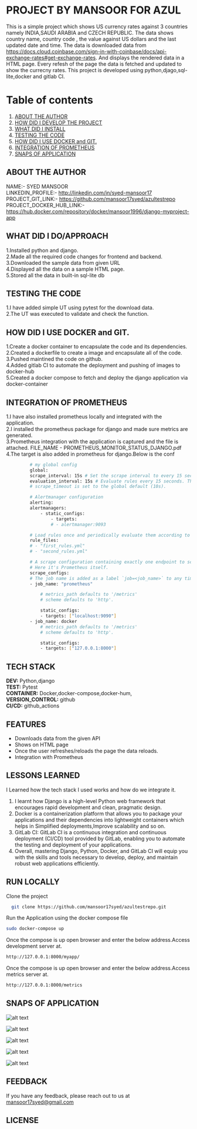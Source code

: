 
# PROJECT BY MANSOOR FOR AZUL  
This is a simple project which shows US currency rates against 3 countries namely INDIA,SAUDI ARABIA and CZECH REPUBLIC.
The data shows country name, country code , the value against US dollars and the last updated date and time. The data is downloaded data from https://docs.cloud.coinbase.com/sign-in-with-coinbase/docs/api-exchange-rates#get-exchange-rates.
And displays the rendered data in a HTML page. Every refesh of the page the data is fetched and updated to show the currecny rates. This project is developed using python,djago,sql-lite,docker and gitlab CI.  



# Table of contents  
1. [ABOUT THE AUTHOR](#introduction)  
2. [HOW DID I DEVELOP THE PROJECT](#paragraph1)  
3. [WHAT DID I INSTALL](#paragraph2)  
3. [TESTING THE CODE](#paragraph2)  
3. [HOW DID I USE DOCKER and GIT.](#paragraph2)  
3. [INTEGRATION OF PROMETHEUS](#paragraph2)  
3. [SNAPS OF APPLICATION](#paragraph2)  

## ABOUT THE AUTHOR
NAME:- SYED MANSOOR     
LINKEDIN_PROFILE:- http://linkedin.com/in/syed-mansoor17     
PROJECT_GIT_LINK:- https://github.com/mansoor17syed/azultestrepo                                                                
PROJECT_DOCKER_HUB_LINK:- https://hub.docker.com/repository/docker/mansoor1996/django-myproject-app

## WHAT DID I DO/APPROACH
1.Installed python and django.               
2.Made all the required code changes for frontend and backend.          
3.Downloaded the sample data from given URL         
4.Displayed all the data on a sample HTML page.            
5.Stored all the data in built-in sql-lite db

## TESTING THE CODE
1.I have added simple UT using pytest for the download data.     
2.The UT was executed to validate and check the function.


## HOW DID I USE DOCKER and GIT.
1.Create a docker container to encapsulate the code and its dependencies.           
2.Created a dockerfile to create a image and encapsulate all of the code.           
3.Pushed maintined the code on github.                                                                              
4.Added gitlab CI to automate the deployment and pushing of images to docker-hub       
5.Created a docker compose to fetch and deploy the django application via docker-container

## INTEGRATION OF PROMETHEUS
1.I have also installed prometheus locally and integrated with the application.             
2.I installed the prometheus package for django and made sure metrics are generated.                                                                                             
3.Prometheus integration with the application is captured and the file is attached. FILE_NAME - PROMETHEUS_MONITOR_STATUS_DJANGO.pdf      
4.The target is also added in prometheus for django.Below is the conf


~~~bash  
         # my global config
         global:
         scrape_interval: 15s # Set the scrape interval to every 15 seconds. Default is every 1 minute.
         evaluation_interval: 15s # Evaluate rules every 15 seconds. The default is every 1 minute.
         # scrape_timeout is set to the global default (10s).

         # Alertmanager configuration
         alerting:
         alertmanagers:
             - static_configs:
                 - targets:
                 # - alertmanager:9093

         # Load rules once and periodically evaluate them according to the global 'evaluation_interval'.
         rule_files:
         # - "first_rules.yml"
         # - "second_rules.yml"

         # A scrape configuration containing exactly one endpoint to scrape:
         # Here it's Prometheus itself.
         scrape_configs:
         # The job name is added as a label `job=<job_name>` to any timeseries scraped from this config.
         - job_name: "prometheus"

             # metrics_path defaults to '/metrics'
             # scheme defaults to 'http'.

             static_configs:
             - targets: ["localhost:9090"]
         - job_name: docker
             # metrics_path defaults to '/metrics'
             # scheme defaults to 'http'.

             static_configs:
             - targets: ["127.0.0.1:8000"]
~~~

## TECH STACK 

**DEV:** Python,django  
**TEST:** Pytest  
**CONTAINER:** Docker,docker-compose,docker-hum,                     
**VERSION_CONTROL:** github              
**CI/CD:** github_actions



## FEATURES

- Downloads data from the given API 
- Shows on HTML page  
- Once the user refreshes/reloads the page the data reloads.
- Integration with Prometheus

## LESSONS LEARNED  

I Learned how the tech stack I used works and how do we integrate it.           
1. I learnt how Django is a high-level Python web framework that encourages rapid development and clean, pragmatic design.  
2. Docker is a containerization platform that allows you to package your applications and their dependencies into lightweight containers which helps in Simplified deployments,Improve scalability and so on.
3. GitLab CI: GitLab CI is a continuous integration and continuous deployment (CI/CD) tool provided by GitLab, enabling you to automate the testing and deployment of your applications.
4. Overall, mastering Django, Python, Docker, and GitLab CI will equip you with the skills and tools necessary to develop, deploy, and maintain robust web applications efficiently.

## RUN LOCALLY

Clone the project  

~~~bash  
  git clone https://github.com/mansoor17syed/azultestrepo.git
~~~


Run the Application using the docker compose file  

~~~bash  
sudo docker-compose up
~~~

Once the compose is up open browser and enter the below address.Access development server at.

~~~bash  
http://127.0.0.1:8000/myapp/
~~~
Once the compose is up open browser and enter the below address.Access metrics server at.

~~~bash  
http://127.0.0.1:8000/metrics
~~~

## SNAPS OF APPLICATION

![alt text](image-1.png)

![alt text](image-2.png)

![alt text](image-3.png)

![alt text](image-4.png)

![alt text](image-5.png)


## FEEDBACK  

If you have any feedback, please reach out to us at mansoor17syed@gmail.com

## LICENSE


